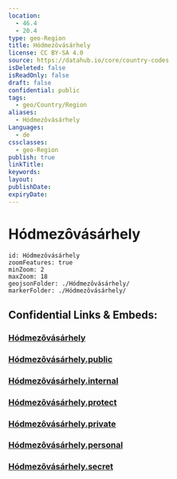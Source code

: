 ```yaml
---
location:
  - 46.4
  - 20.4
type: geo-Region
title: Hódmezôvásárhely
license: CC BY-SA 4.0
source: https://datahub.io/core/country-codes
isDeleted: false
isReadOnly: false
draft: false
confidential: public
tags:
  - geo/Country/Region
aliases:
  - Hódmezôvásárhely
Languages:
  - de
cssclasses:
  - geo-Region
publish: true
linkTitle:
keywords:
layout:
publishDate:
expiryDate:
---
```


# Hódmezôvásárhely

```leaflet
id: Hódmezôvásárhely
zoomFeatures: true 
minZoom: 2 
maxZoom: 18
geojsonFolder: ./Hódmezôvásárhely/
markerFolder: ./Hódmezôvásárhely/
```


## Confidential Links & Embeds: 

### [Hódmezôvásárhely](/_Standards/Earth/Continent/Europe/Europe~East/Hungary/Counties~Hungary/Csongrád/counties~Csongrád/Hódmezôvásárhely.md) 

### [Hódmezôvásárhely.public](/_public/Earth/Continent/Europe/Europe~East/Hungary/Counties~Hungary/Csongrád/counties~Csongrád/Hódmezôvásárhely.public.md) 

### [Hódmezôvásárhely.internal](/_internal/Earth/Continent/Europe/Europe~East/Hungary/Counties~Hungary/Csongrád/counties~Csongrád/Hódmezôvásárhely.internal.md) 

### [Hódmezôvásárhely.protect](/_protect/Earth/Continent/Europe/Europe~East/Hungary/Counties~Hungary/Csongrád/counties~Csongrád/Hódmezôvásárhely.protect.md) 

### [Hódmezôvásárhely.private](/_private/Earth/Continent/Europe/Europe~East/Hungary/Counties~Hungary/Csongrád/counties~Csongrád/Hódmezôvásárhely.private.md) 

### [Hódmezôvásárhely.personal](/_personal/Earth/Continent/Europe/Europe~East/Hungary/Counties~Hungary/Csongrád/counties~Csongrád/Hódmezôvásárhely.personal.md) 

### [Hódmezôvásárhely.secret](/_secret/Earth/Continent/Europe/Europe~East/Hungary/Counties~Hungary/Csongrád/counties~Csongrád/Hódmezôvásárhely.secret.md)

